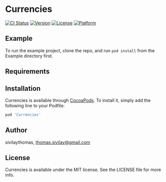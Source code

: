# Currencies

[![CI Status](http://img.shields.io/travis/sivilaythomas/Currencies.svg?style=flat)](https://travis-ci.org/sivilaythomas/Currencies)
[![Version](https://img.shields.io/cocoapods/v/Currencies.svg?style=flat)](http://cocoapods.org/pods/Currencies)
[![License](https://img.shields.io/cocoapods/l/Currencies.svg?style=flat)](http://cocoapods.org/pods/Currencies)
[![Platform](https://img.shields.io/cocoapods/p/Currencies.svg?style=flat)](http://cocoapods.org/pods/Currencies)

## Example

To run the example project, clone the repo, and run `pod install` from the Example directory first.

## Requirements

## Installation

Currencies is available through [CocoaPods](http://cocoapods.org). To install
it, simply add the following line to your Podfile:

```ruby
pod 'Currencies'
```

## Author

sivilaythomas, thomas.sivilay@gmail.com

## License

Currencies is available under the MIT license. See the LICENSE file for more info.
